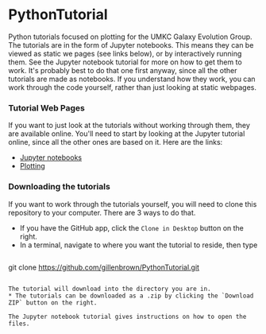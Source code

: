 # PythonTutorial
Python tutorials focused on plotting for the UMKC Galaxy Evolution Group. The tutorials are in the form of Jupyter notebooks. This means they can be viewed as static we pages (see links below), or by interactively running them. See the Jupyter notebook tutorial for more on how to get them to work. It's probably best to do that one first anyway, since all the other tutorials are made as notebooks. If you understand how they work, you can work through the code yourself, rather than just looking at static webpages.

### Tutorial Web Pages

If you want to just look at the tutorials without working through them, they are available online. You'll need to start by looking at the Jupyter tutorial online, since all the other ones are based on it. Here are the links:
* [Jupyter notebooks](http://nbviewer.jupyter.org/github/gillenbrown/PythonTutorial/blob/master/Notebook.ipynb)
* [Plotting](http://nbviewer.jupyter.org/github/gillenbrown/PythonTutorial/blob/master/Plotting.ipynb)

### Downloading the tutorials

If you want to work through the tutorials yourself, you will need to clone this repository to your computer. There are 3 ways to do that. 
* If you have the GitHub app, click the `Clone in Desktop` button on the right.
* In a terminal, navigate to where you want the tutorial to reside, then type 
  ```
git clone https://github.com/gillenbrown/PythonTutorial.git
  ``` 
  
  The tutorial will download into the directory you are in.
* The tutorials can be downloaded as a .zip by clicking the `Download ZIP` button on the right.

The Jupyter notebook tutorial gives instructions on how to open the files. 
